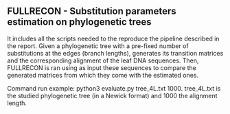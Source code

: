 ## FULLRECON - Substitution parameters estimation on phylogenetic trees

It includes all the scripts needed to the reproduce the pipeline described in the report. Given a phylogenetic tree with a pre-fixed number of substitutions at the edges (branch lengths), 
generates its transition matrices and the corresponding alignment of the leaf DNA sequences. Then, FULLRECON is ran using as input these sequences to compare the generated matrices from which they come with the estimated ones.

Command run example:  python3 evaluate.py tree_4L.txt 1000. tree_4L.txt is the studied phylogenetic tree (in a Newick format) and 1000 the alignment length.
